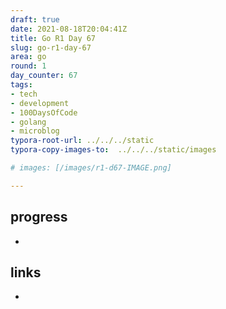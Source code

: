 ```yaml
---
draft: true
date: 2021-08-18T20:04:41Z
title: Go R1 Day 67
slug: go-r1-day-67
area: go
round: 1
day_counter: 67
tags:
- tech
- development
- 100DaysOfCode
- golang
- microblog
typora-root-url: ../../../static
typora-copy-images-to:  ../../../static/images

# images: [/images/r1-d67-IMAGE.png]

---
```


## progress

-

## links

-
